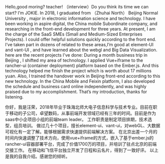 Hello,good moring? teacher!  （interview）Do you think its time we can start?
I’m JOKIE. In 2018, I graduated from （Zhuhai North） Beijing Normal University , major in electronic information science and technology. 
I have been working in aspire digital, the China mobile Subordinate company,  and researching in the front-end development for three years. At present, I am the charge of the SaaS SMEs (Small and Medium-Sized Enterprises Projects). I could offer helpful solutions quickly according to the front end. 
I’ve taken part in dozens of related to these areas,I’m good at element-UI and vant-UI , and have learned about the webgl and Big Data Visualization. 
here are the recent projects I've done: 
During a month business trip in Beijing , I shifted my area of technology. I applied Vue+iframe to the rancher-ui (container deployment) platform  based on the Ember.js. And this technology helped me finish the project which is worth about 17 millions yuan. Also, I trained the handover work in Beijing front-end according to this new technology.
In the China Mobile and Feixin platform, I also developed the schedule and business card online independently, and was highly praised due to my accomplishment.
That’s my introduction, thanks for listening.

你好，我是汪荣，2018年毕业于珠海北师大电子信息科学与技术专业。目前在职于移动的子公司，卓望数码，从事前端开发领域已经有三年的时间。目前是作为saas中小企项目小组的前端team leader。
工作职责是制定项目排期，技术选型，组员培训。
做过几十个项目，擅长element-ui、vant-ui，对webGL、大数据可视化有一定了解。能够根据需求快速提供前端解决方案。
在北京出差一个月的时间内快速调整了技术方向，使用vue+iframe的方式，嵌入了基于ember.js的rancher-ui容器部署平台，完成了价值1700万的项目，并培训了驻点北京的前端交接工作。
在移动和飞信平台独立开发了日程和云名片，得到了一致好评。
以上是我的自我介绍。感谢您的倾听。

<!-- 你好，我是汪荣，来自安徽潜山市，毕业于珠海北师大。专业为电子信息。从事前端已经有接近3年的时间。
主要从事移动旗下以及政企相关的项目。在北京出差一个月的时间，快速调整了技术方案，带领团队按时按质完成了千万级的项目目标。回到广州的几个月内，作为小组项目的TL，制定了详细的项目规划追踪，和每周的技术分享。
支撑了多次小组的紧急上线安排。 -->


